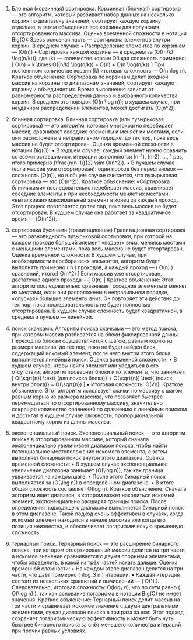 1.	Блочная (корзинная) сортировка.
Корзинная (блочная) сортировка — это алгоритм, который разбивает набор данных на несколько корзин по диапазону значений, сортирует каждую корзину отдельно, а затем объединяет все корзины для получения отсортированного массива.
Оценка временной сложности в нотации Big(O):
Здесь основная часть — сортировка элементов внутри корзин. В среднем случае:
•	Распределение элементов по корзинам — (O(n))
•	Сортировка каждой корзины — в среднем за (O((n/k) \log(n/k))), где (k) — количество корзин
Общая сложность примерно:
[ O(n) + k \times O((n/k) \log(n/k)) = O(n) + O(n \log(n/k)) ]
При постоянном количестве корзин (k) итоговая сложность — O(n \log n).
Краткое объяснение:
Сортировка по корзинам делит входной массив на корзины по диапазонам значений, сортирует каждую корзину и объединяет их. Время выполнения зависит от равномерности распределения данных и выбранного количества корзин. В среднем это порядок (O(n \log n)); в худшем случае, при неудачном распределении элементов, может достигать (O(n^2)).


2.	блинная сортировка.
Блинная сортировка (или пузырьковая сортировка) — это алгоритм, который многократно перебирает массив, сравнивает соседние элементы и меняет их местами, если они расположены в неправильном порядке, до тех пор, пока весь массив не будет отсортирован.
Оценка временной сложности в нотации Big(O):
•	В худшем случае: каждый элемент нужно сравнить со всеми оставшимися, итерации выполняются (n-1), (n-2), ..., 1 раз, итого примерно (\frac{n(n-1)}{2} \sim O(n^2)).
•	В лучшем случае (если массив уже отсортирован): один проход без перестановок — сложность (O(n)), но в общем случае считается, что пузырьковая сортировка — это (O(n^2)).
Краткое объяснение:
«Сортировка блинчиками» последовательно перебирает массив, сравнивает соседние элементы и при необходимости меняет их местами, «выталкивая» максимальный элемент в конец за каждый проход. Этот процесс повторяется до тех пор, пока весь массив не будет отсортирован. В худшем случае она работает за квадратичное время — (O(n^2)).


3.	сортировка бусинами (гравитационная)
Гравитационная сортировка — это разновидность пузырьковой сортировки, при которой на каждом проходе больший элемент «падает» вниз, меняясь местами с меньшими элементами, пока весь массив не будет отсортирован.
Оценка временной сложности:
В худшем случае, при необходимости перебора всех элементов, алгоритм будет выполнять примерно ( n ) проходов, а каждый проход — ( O(n) ) сравнений, итого:[ O(n^2) ]
Если массив уже отсортирован, достаточно одного прохода —[ O(n) ]
Краткое объяснение:
Этот алгоритм последовательно сравнивает соседние элементы и меняет их местами, если они расположены в неправильном порядке, «опуская» большие элементы вниз. Он повторяет эти действия до тех пор, пока последовательность не будет полностью отсортирована. В худшем случае сложность будет квадратичной, в среднем и лучшем — линейной.


4.	поиск скачками.
Алгоритм поиска скачками — это метод поиска, при котором массив разбивается на блоки фиксированной длины. Переход по блокам осуществляется с шагом, равным корню из размера массива, до тех пор, пока не будет найден блок, содержащий искомый элемент, после чего внутри этого блока выполняется линейный поиск.
Оценка временной сложности:
•	В худшем случае, чтобы найти элемент или убедиться в его отсутствии, алгоритм проверяет блоки и их элементы, что занимает:
[ O(\sqrt{n}) \text{ (для поиска блока)} + O(\sqrt{n}) \text{ (поиск внутри блока)} = O(\sqrt{n}) ]
•	Итоговая сложность: O(√n).
Краткое объяснение:
Этот алгоритм использует скачки по массиву с шагом, равным корню из размера массива, что позволяет быстрее перемещаться по отсортированному массиву, значительно сокращая количество сравнений по сравнению с линейным поиском и достигая в худшем случае сложности, пропорциональной квадратному корню из длины массива.


5.	экспоненциальный поиск.
Экспоненциальный поиск — это алгоритм поиска в отсортированном массиве, который сначала экспоненциально увеличивает диапазон поиска, чтобы найти потенциальное местоположение искомого элемента, а затем выполняет бинарный поиск внутри этого диапазона.
Оценка временной сложности:
•	В худшем случае экспоненциальное увеличение диапазона занимает (O(\log n)), так как граница удваивается на каждом шаге.
•	После этого бинарный поиск выполняется за (O(\log n)) в определённом диапазоне.
•	В итоге общая сложность составляет O(log n).
Краткое объяснение:
Сначала алгоритм ищет диапазон, в котором может находиться искомый элемент, экспоненциально расширяя границы поиска. После определения подходящего диапазона выполняется бинарный поиск в этом диапазоне. Такой подход очень эффективен в случаях, когда искомый элемент находится в начале массива или когда его позиция неизвестна, и обеспечивает логарифмическую временную сложность.


6.	тернарный поиск.
Тернарный поиск — это расширение бинарного поиска, при котором отсортированный массив делится на три части, а искомое значение сравнивается с двумя опорными элементами, чтобы определить, в какой из трёх частей искать дальше.
Оценка временной сложности:
•	На каждом этапе диапазон делится на три части, что даёт примерно ( \log_3 n ) итераций.
•	Каждая итерация состоит из нескольких сравнений и вычислений — ( O(1) ).
Следовательно, итоговая сложность: O(log₃ n), что по сути равно ( O(\log n) ), так как основание логарифма в нотации Big(O) не имеет значения.
Краткое объяснение:
Тернарный поиск делит массив на три части и сравнивает искомое значение с двумя центральными элементами, сужая диапазон поиска в три раза за шаг. Этот подход сохраняет логарифмическую эффективность и может быть чуть быстрее бинарного поиска за счёт меньшего количества итераций при прочих равных условиях.
